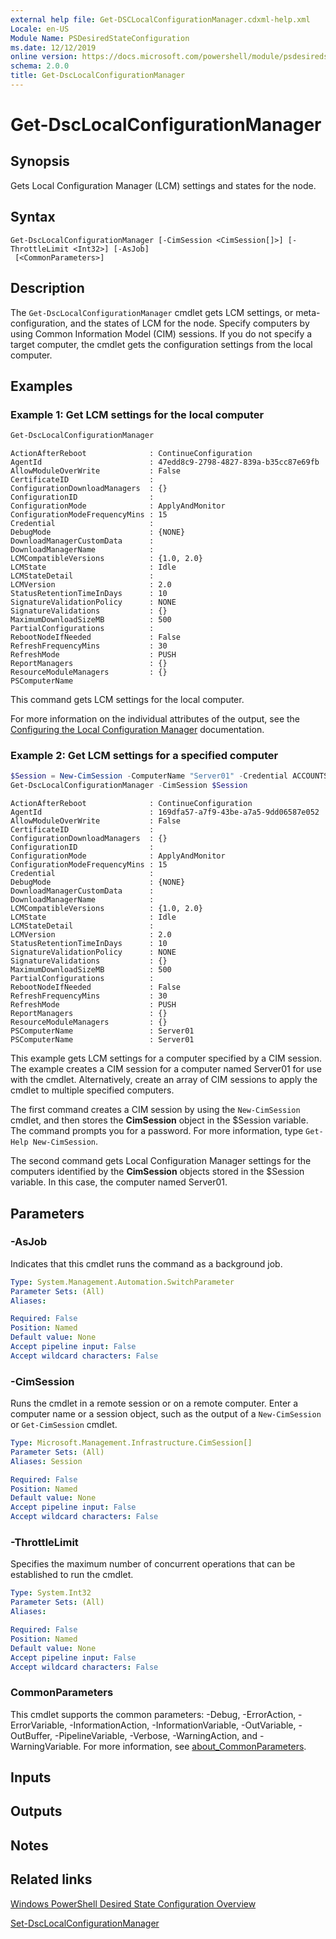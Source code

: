 ```yaml
---
external help file: Get-DSCLocalConfigurationManager.cdxml-help.xml
Locale: en-US
Module Name: PSDesiredStateConfiguration
ms.date: 12/12/2019
online version: https://docs.microsoft.com/powershell/module/psdesiredstateconfiguration/get-dsclocalconfigurationmanager?view=powershell-5.1&WT.mc_id=ps-gethelp
schema: 2.0.0
title: Get-DscLocalConfigurationManager
---
```


# Get-DscLocalConfigurationManager

## Synopsis

Gets Local Configuration Manager (LCM) settings and states for the node.

## Syntax

```
Get-DscLocalConfigurationManager [-CimSession <CimSession[]>] [-ThrottleLimit <Int32>] [-AsJob]
 [<CommonParameters>]
```

## Description

The `Get-DscLocalConfigurationManager` cmdlet gets LCM settings, or meta-configuration, and the
states of LCM for the node. Specify computers by using Common Information Model (CIM) sessions. If
you do not specify a target computer, the cmdlet gets the configuration settings from the local
computer.

## Examples

### Example 1: Get LCM settings for the local computer

```powershell
Get-DscLocalConfigurationManager
```

```Output
ActionAfterReboot              : ContinueConfiguration
AgentId                        : 47edd8c9-2798-4827-839a-b35cc87e69fb
AllowModuleOverWrite           : False
CertificateID                  :
ConfigurationDownloadManagers  : {}
ConfigurationID                :
ConfigurationMode              : ApplyAndMonitor
ConfigurationModeFrequencyMins : 15
Credential                     :
DebugMode                      : {NONE}
DownloadManagerCustomData      :
DownloadManagerName            :
LCMCompatibleVersions          : {1.0, 2.0}
LCMState                       : Idle
LCMStateDetail                 :
LCMVersion                     : 2.0
StatusRetentionTimeInDays      : 10
SignatureValidationPolicy      : NONE
SignatureValidations           : {}
MaximumDownloadSizeMB          : 500
PartialConfigurations          :
RebootNodeIfNeeded             : False
RefreshFrequencyMins           : 30
RefreshMode                    : PUSH
ReportManagers                 : {}
ResourceModuleManagers         : {}
PSComputerName
```

This command gets LCM settings for the local computer.

For more information on the individual attributes of the output, see the
[Configuring the Local Configuration Manager](../../docs-conceptual/dsc/managing-nodes/metaconfig.md#basic-settings) documentation.

### Example 2: Get LCM settings for a specified computer

```powershell
$Session = New-CimSession -ComputerName "Server01" -Credential ACCOUNTS\PattiFuller
Get-DscLocalConfigurationManager -CimSession $Session
```

```Output
ActionAfterReboot              : ContinueConfiguration
AgentId                        : 169dfa57-a7f9-43be-a7a5-9dd06587e052
AllowModuleOverWrite           : False
CertificateID                  :
ConfigurationDownloadManagers  : {}
ConfigurationID                :
ConfigurationMode              : ApplyAndMonitor
ConfigurationModeFrequencyMins : 15
Credential                     :
DebugMode                      : {NONE}
DownloadManagerCustomData      :
DownloadManagerName            :
LCMCompatibleVersions          : {1.0, 2.0}
LCMState                       : Idle
LCMStateDetail                 :
LCMVersion                     : 2.0
StatusRetentionTimeInDays      : 10
SignatureValidationPolicy      : NONE
SignatureValidations           : {}
MaximumDownloadSizeMB          : 500
PartialConfigurations          :
RebootNodeIfNeeded             : False
RefreshFrequencyMins           : 30
RefreshMode                    : PUSH
ReportManagers                 : {}
ResourceModuleManagers         : {}
PSComputerName                 : Server01
PSComputerName                 : Server01
```

This example gets LCM settings for a computer specified by a CIM session.
The example creates a CIM session for a computer named Server01 for use with the cmdlet.
Alternatively, create an array of CIM sessions to apply the cmdlet to multiple specified computers.

The first command creates a CIM session by using the `New-CimSession` cmdlet, and then stores the
**CimSession** object in the $Session variable. The command prompts you for a password. For more
information, type `Get-Help New-CimSession`.

The second command gets Local Configuration Manager settings for the computers identified by the
**CimSession** objects stored in the $Session variable. In this case, the computer named Server01.

## Parameters

### -AsJob

Indicates that this cmdlet runs the command as a background job.

```yaml
Type: System.Management.Automation.SwitchParameter
Parameter Sets: (All)
Aliases:

Required: False
Position: Named
Default value: None
Accept pipeline input: False
Accept wildcard characters: False
```

### -CimSession

Runs the cmdlet in a remote session or on a remote computer. Enter a computer name or a session
object, such as the output of a `New-CimSession` or `Get-CimSession` cmdlet.

```yaml
Type: Microsoft.Management.Infrastructure.CimSession[]
Parameter Sets: (All)
Aliases: Session

Required: False
Position: Named
Default value: None
Accept pipeline input: False
Accept wildcard characters: False
```

### -ThrottleLimit

Specifies the maximum number of concurrent operations that can be established to run the cmdlet.

```yaml
Type: System.Int32
Parameter Sets: (All)
Aliases:

Required: False
Position: Named
Default value: None
Accept pipeline input: False
Accept wildcard characters: False
```

### CommonParameters

This cmdlet supports the common parameters: -Debug, -ErrorAction, -ErrorVariable,
-InformationAction, -InformationVariable, -OutVariable, -OutBuffer, -PipelineVariable, -Verbose,
-WarningAction, and -WarningVariable. For more information, see [about_CommonParameters](https://go.microsoft.com/fwlink/?LinkID=113216).

## Inputs

## Outputs

## Notes

## Related links

[Windows PowerShell Desired State Configuration Overview](/powershell/scripting/dsc/overview/dscforengineers)

[Set-DscLocalConfigurationManager](Set-DscLocalConfigurationManager.md)
